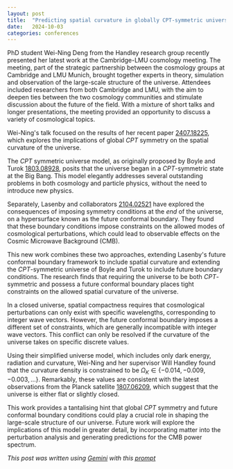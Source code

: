 ```yaml
---
layout: post
title:  "Predicting spatial curvature in globally CPT-symmetric universes"
date:   2024-10-03
categories: conferences
---
```


PhD student Wei-Ning Deng from the Handley research group recently presented her latest work at the Cambridge-LMU cosmology meeting. The meeting, part of the strategic partnership between the cosmology groups at Cambridge and LMU Munich,  brought together experts in theory, simulation and observation of the large-scale structure of the universe. Attendees included researchers from both Cambridge and LMU, with the aim to deepen ties between the two cosmology communities and stimulate discussion about the future of the field. With a mixture of short talks and longer presentations, the meeting provided an opportunity to discuss a variety of cosmological topics.

Wei-Ning's talk focused on the results of her recent paper [2407.18225](https://arxiv.org/abs/2407.18225), which explores the implications of global $CPT$ symmetry on the spatial curvature of the universe. 

The $CPT$ symmetric universe model, as originally proposed by Boyle and Turok [1803.08928](https://arxiv.org/abs/1803.08928), posits that the universe began in a $CPT$-symmetric state at the Big Bang. This model elegantly addresses several outstanding problems in both cosmology and particle physics, without the need to introduce new physics. 

Separately, Lasenby and collaborators [2104.02521](https://arxiv.org/abs/2104.02521) have explored the consequences of imposing symmetry conditions at the *end* of the universe, on a hypersurface known as the future conformal boundary. They found that these boundary conditions impose constraints on the allowed modes of cosmological perturbations, which could lead to observable effects on the Cosmic Microwave Background (CMB).

This new work combines these two approaches, extending Lasenby's future conformal boundary framework to include spatial curvature and extending the $CPT$-symmetric universe of Boyle and Turok to include future boundary conditions.  The research finds that requiring the universe to be both $CPT$-symmetric and possess a future conformal boundary places tight constraints on the allowed spatial curvature of the universe. 

In a closed universe, spatial compactness requires that cosmological perturbations can only exist with specific wavelengths, corresponding to integer wave vectors.  However, the future conformal boundary imposes a different set of constraints, which are generally incompatible with integer wave vectors. This conflict can only be resolved if the curvature of the universe takes on specific discrete values.  

Using their simplified universe model, which includes only dark energy, radiation and curvature,  Wei-Ning and her supervisor Will Handley found that the curvature density is constrained to be $\Omega_K \in \{-0.014, -0.009, -0.003, \ldots\}$.  Remarkably, these values are consistent with the latest observations from the Planck satellite [1807.06209](https://arxiv.org/abs/1807.06209), which suggest that the universe is either flat or slightly closed.

This work provides a tantalising hint that global $CPT$ symmetry and future conformal boundary conditions could play a crucial role in shaping the large-scale structure of our universe. Future work will explore the implications of this model in greater detail, by incorporating matter into the perturbation analysis and generating predictions for the CMB power spectrum.

*This post was written using [Gemini](https://deepmind.google/technologies/gemini/) with this [prompt](/prompts/2024-10-03-CPT-universes.md)*
